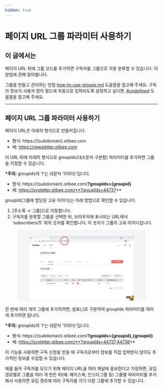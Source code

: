 ```yaml
---
hidden: true
---
```


# 페이지 URL 그룹 파라미터 사용하기

## 이 글에서는

페이지 URL 뒤에 그룹 코드를 추가하면 구독자를 그룹으로 자동 분류할 수 있습니다. 이 방법에 관해 알아봅니다.

그룹을 만들고 관리하는 방법 [how-to-use-groups.md](../../list/classify-subscribers/how-to-use-groups.md "mention") 도움말을 참고해 주세요. 구독자 정보가 사용자 정의 필드에 자동으로 입력되도록 설정하고 싶다면, [#undefined](../../list/gather-subscribers/automated-categorization.md#undefined "mention") 도움말을 참고해 주세요.

***

## 페이지 URL 그룹 파라미터 사용하기

페이지 URL은 아래의 형식으로 만들어집니다.&#x20;

* 형식: https://{subdomain}.stibee.com
* 예: https://newsletter.stibee.com

이 URL 뒤에 아래의 형식으로 groupIds(대소문자 구분함) 파라미터를 추가하면 그룹을 지정할 수 있습니다.&#x20;

**\*주의:** groupIds의 'I'는 대문자 'I(아이)'입니다.&#x20;

* 형식: https://{subdomain}.stibee.com/**?groupIds={groupid}**
* 예: https://syoletter.stibee.com/**?groupIds=44737**

groupId(그룹에 할당된 고유 아이디)는 아래 방법으로 확인할 수 있습니다.&#x20;

1. \[주소록 → 그룹]으로 이동합니다.
2. 구독자를 분류할 그룹을 선택한 뒤, 브라우저에 표시되는 URL에서 'subscribers/S' 뒤의 숫자를 확인합니다. 이 숫자가 그룹의 고유 아이디입니다.

<figure><img src="../../.gitbook/assets/4 (15).png" alt=""><figcaption></figcaption></figure>

한 번에 여러 개의 그룹에 추가하려면, 쉼표(,)로 구분하여 groupIds 파라미터를 여러 개 추가하면 됩니다.

**\*주의:** groupIds의 'I'는 대문자 'I(아이)'입니다.&#x20;

* 형식: https://{subdomain}.stibee.com/**?groupIds={groupid},{groupid}**
* 예: https://syoletter.stibee.com/**?groupIds=44737,44738**

이 기능을 사용하면 구독 신청을 받을 때 구독자로부터 정보를 직접 입력받지 않아도 추가적인 정보를 수집할 수 있습니다.

예를 들어 구독자를 모으기 위해 페이지 URL을 여러 채널에 홍보한다고 가정하면, 유입 경로별로 그룹을 여러 개 만든 뒤(예: 페이스북, 인스타그램 등) 그룹별 파라미터를 추가해서 사용하면 유입 경로에 따라 구독자를 각기 다른 그룹에 추가할 수 있습니다.
